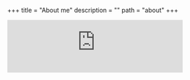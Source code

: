 +++
title = "About me"
description = ""
path = "about"
+++

<iframe style="border: 0; width: 400px; height: 120px;" src="https://bandcamp.com/EmbeddedPlayer/album=2231132689/size=large/bgcol=333333/linkcol=0f91ff/tracklist=false/artwork=small/transparent=true/" seamless><a href="https://jvstspeedy.bandcamp.com/album/at-my-wits-end">AT MY WITS&#39; END by SPΣΣDY</a></iframe>